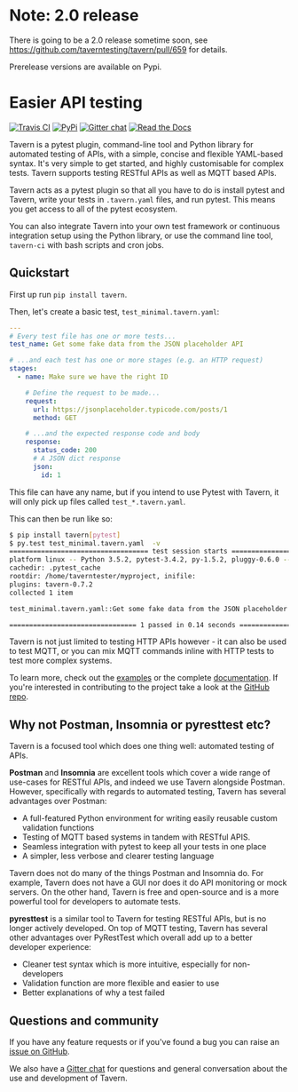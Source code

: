 # Note: 2.0 release

There is going to be a 2.0 release sometime soon, see https://github.com/taverntesting/tavern/pull/659 for details.

Prerelease versions are available on Pypi.

# Easier API testing

[![Travis CI](https://travis-ci.org/taverntesting/tavern.svg?branch=master)](https://travis-ci.org/taverntesting/tavern) [![PyPi](https://img.shields.io/pypi/v/tavern.svg)](https://pypi.org/project/tavern/) [![Gitter chat](https://badges.gitter.im/taverntesting.png)](https://gitter.im/taverntesting) [![Read the Docs](https://readthedocs.org/projects/pip/badge/?version=latest&style=flat)](https://tavern.readthedocs.io/en/latest/)


Tavern is a pytest plugin, command-line tool and Python library for automated
testing of APIs, with a simple, concise and flexible YAML-based syntax. It's
very simple to get started, and highly customisable for complex tests. Tavern
supports testing RESTful APIs as well as MQTT based APIs.

Tavern acts as a pytest plugin so that all you have to do is install pytest and
Tavern, write your tests in `.tavern.yaml` files, and run pytest. This means you
get access to all of the pytest ecosystem.

You can also integrate Tavern into your own test framework or continuous
integration setup using the Python library, or use the command line tool,
`tavern-ci` with bash scripts and cron jobs.

## Quickstart

First up run `pip install tavern`.

Then, let's create a basic test, `test_minimal.tavern.yaml`:

```yaml
---
# Every test file has one or more tests...
test_name: Get some fake data from the JSON placeholder API

# ...and each test has one or more stages (e.g. an HTTP request)
stages:
  - name: Make sure we have the right ID

    # Define the request to be made...
    request:
      url: https://jsonplaceholder.typicode.com/posts/1
      method: GET

    # ...and the expected response code and body
    response:
      status_code: 200
      # A JSON dict response
      json:
        id: 1
```

This file can have any name, but if you intend to use Pytest with Tavern, it
will only pick up files called `test_*.tavern.yaml`.

This can then be run like so:

```bash
$ pip install tavern[pytest]
$ py.test test_minimal.tavern.yaml  -v
=================================== test session starts ===================================
platform linux -- Python 3.5.2, pytest-3.4.2, py-1.5.2, pluggy-0.6.0 -- /home/taverntester/.virtualenvs/tavernexample/bin/python3
cachedir: .pytest_cache
rootdir: /home/taverntester/myproject, inifile:
plugins: tavern-0.7.2
collected 1 item

test_minimal.tavern.yaml::Get some fake data from the JSON placeholder API PASSED   [100%]

================================ 1 passed in 0.14 seconds =================================
```

Tavern is not just limited to testing HTTP APIs however - it can also be used to
test MQTT, or you can mix MQTT commands inline with HTTP tests to test more
complex systems.

To learn more, check out the
[examples](https://taverntesting.github.io/examples) or the complete
[documentation](https://taverntesting.github.io/documentation). If you're
interested in contributing to the project take a look at the
[GitHub repo](https://github.com/taverntesting/tavern).

## Why not Postman, Insomnia or pyresttest etc?

Tavern is a focused tool which does one thing well: automated testing of APIs.

**Postman** and **Insomnia** are excellent tools which cover a wide range of use-cases for RESTful APIs, and indeed we use Tavern alongside Postman. However, specifically with regards to automated testing, Tavern has several advantages over Postman:
- A full-featured Python environment for writing easily reusable custom validation functions
- Testing of MQTT based systems in tandem with RESTful APIS.
- Seamless integration with pytest to keep all your tests in one place
- A simpler, less verbose and clearer testing language

Tavern does not do many of the things Postman and Insomnia do. For example, Tavern does not have a GUI nor does it do API monitoring or mock servers. On the other hand, Tavern is free and open-source and is a more powerful tool for developers to automate tests.

**pyresttest** is a similar tool to Tavern for testing RESTful APIs, but is no longer actively developed. On top of MQTT testing, Tavern has several other advantages over PyRestTest which overall add up to a better developer experience:

- Cleaner test syntax which is more intuitive, especially for non-developers
- Validation function are more flexible and easier to use
- Better explanations of why a test failed

## Questions and community

If you have any feature requests or if you've found a bug you can raise an
[issue on GitHub](https://github.com/taverntesting/tavern/issues).

We also have a [Gitter chat](https://gitter.im/taverntesting) for questions and
general conversation about the use and development of Tavern.
